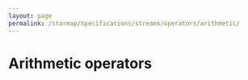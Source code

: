 ```yaml
---
layout: page
permalink: /starmap/specifications/streams/operators/arithmetic/
---
```


# Arithmetic operators
